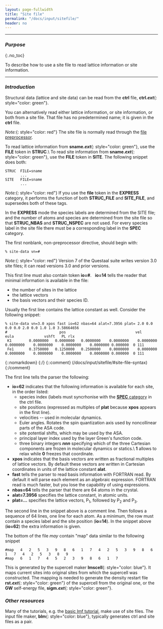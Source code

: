 ```yaml
---
layout: page-fullwidth
title: "Site file"
permalink: "/docs/input/sitefile/"
header: no
---
```

_____________________________________________________________

### _Purpose_
{:.no_toc}

To describe how to use a site file to read lattice information or site information.

_____________________________________________________________

### _Introduction_

Structural data (lattice and site data) can be read from the **ctrl** file,
**ctrl._ext_**{: style="color: green"}.

You can alternatively read either lattice information, or site information,
or both from a site file.  That file has no predetermined name; it is 
given in the **ctrl** file.

_Note:_{: style="color: red"} The site file is normally read
through the [file preprocessor](/docs/input/preprocessor/).


To read lattice information from **sname._ext_**{: style="color: green"},
use the **FILE** token in **STRUC**.\\
To read site information from **sname._ext_**{: style="color: green"},
use the **FILE** token in **SITE**.  The following snippet does both:

~~~
STRUC  FILE=sname
       ...
SITE   FILE=sname
       ...
~~~

_Note:_{: style="color: red"}
If you use the **file** token in the **EXPRESS** category, it performs the function
of both **STRUC_FILE** and **SITE_FILE**, and supersedes both of these tags.  

In the **EXPRESS** mode the species labels are determined from the SITE file;
and the number of atoms and species are determined from the site file
so that **STRUC_NBAS** and **STRUC_NSPEC** are not used.  For every species label
in the site file there must be a corresponding label in the **SPEC** category.

The first nonblank, non-preprocessor directive, should begin with:

~~~
% site-data vn=#
~~~

_Note:_{: style="color: red"} Version 7 of the Questaal suite writes version 3.0 site files; it can read
versions 3.0 and prior versions.

This first line must also contain token **io=#**. &nbsp; **io=14** tells the reader
that minimal information is available in the file: 

+ the number of sites in the lattice
+ the lattice vectors
+ the basis vectors and their species ID.

Usually the first line contains the lattice constant as well. Consider the following snippet:

~~~
% site-data vn=3.0 xpos fast io=62 nbas=64 alat=7.3956 plat= 2.0 0.0 0.0 0.0 2.0 0.0 1.0 1.0 3.58664656
#                        pos                                vel                     eula              vshft   PL rlx
 K1        0.0000000   0.0000000   0.0000000    0.0000000    0.0000000    0.0000000    0.0000000    0.0000000    0.0000000 0.000000  0 111
 Fe1       0.3750000   0.1250000   0.2500000    0.0000000    0.0000000    0.0000000    0.0000000    0.0000000    0.0000000 0.000000  0 111
~~~

{::nomarkdown} <a name="site-file-syntax"></a> {:/}
{::comment}
(/docs/input/sitefile/#site-file-syntax)
{:/comment}

The first line tells the parser the following:

+ **io=62** indicates that the following information is available for each site, in the order listed:
  + species index (labels must syncrhonise with the [**SPEC** category](/docs/input/inputfile/#table-of-contents) in the ctrl file.
  + site positions (expressed as multiples of **plat** because **xpos** appears in the first line).
  + velocities -- used in molecular dynamics.
  + Euler angles.  Rotates the spin quantization axis used by noncollinear parts of the ASA code.
  + site potential shifts, which may be used by the ASA.
  + principal layer index used by the layer Green's function code.
  + three binary integers **_nnn_** specifying which of the three Cartesian components are frozen
    in molecular dynamics or statics.\\
    **1** allows to relax while **0** freezes that coordinate.
+ **xpos** indicates that the basis vectors are written as fractional multiples of lattice vectors.
  By default these vectors are written in Cartesian coordinates in units of the lattice constant **alat**.
+ **fast** tells the parser to read basis information with FORTRAN read.  By default
  it will parse each element as an algebraic expression.  FORTRAN read is much faster, but you lose the capability of using expressions.
+ **nbas=64** tells the parser that there are 64 atoms in the crystal.
+ **alat=7.3956** specifies the lattice constant, in atomic units.
+ **plat=...** specifies the lattice vectors, P<sub>1</sub>, followed by P<sub>2</sub> and P<sub>3</sub>.

The second line in the snippet above is a comment line.  Then follows a sequence of 64 lines, one line for each atom.
As a minimum, the row must contain a species label and the site position (**io=14**).
In the snippet above (**io=62**) the extra information is given.

The bottom of the file _may_ contain "map" data similar to the following snippet

~~~
#map   4   2   5   3   9   8   6   1   7   4   2   5   3   9   8   6   1   7   4   2   5   3   8   9
#map   6   1   7   4   5   2   3   9   8   6   1   7
~~~

This is generated by the supercell maker **lmscell**{: style="color: blue"}.
It maps current sites into original sites from which the supercell was constructed.
The mapping is needed to generate the density restart file **rst._ext_**{: style="color: green"} of the supercell from the original one, or
the **GW** self-energy file, **sigm._ext_**{: style="color: green"}.

### _Other resources_

Many of the tutorials, e.g. the [basic lmf tutorial](/tutorial/lmf/lmf_tutorial/), make use of site files.
The input file maker, **blm**{: style="color: blue"}, typically generates ctrl and site files as a pair.
